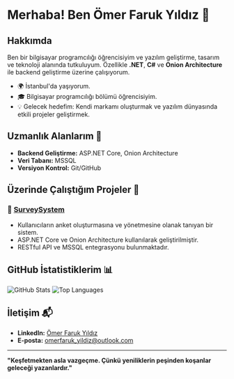 # Merhaba! Ben Ömer Faruk Yıldız 👋

## Hakkımda
Ben bir bilgisayar programcılığı öğrencisiyim ve yazılım geliştirme, tasarım ve teknoloji alanında tutkuluyum. Özellikle **.NET**, **C#** ve **Onion Architecture** ile backend geliştirme üzerine çalışıyorum.

- 🌍 İstanbul'da yaşıyorum.
- 🎓 Bilgisayar programcılığı bölümü öğrencisiyim.
- 💡 Gelecek hedefim: Kendi markamı oluşturmak ve yazılım dünyasında etkili projeler geliştirmek.

## Uzmanlık Alanlarım 🚀
- **Backend Geliştirme:** ASP.NET Core, Onion Architecture
- **Veri Tabanı:** MSSQL
- **Versiyon Kontrol:** Git/GitHub

## Üzerinde Çalıştığım Projeler 📂
### 🚀 [SurveySystem](https://github.com/omerfaruk-yildiz/SurveySystem)
- Kullanıcıların anket oluşturmasına ve yönetmesine olanak tanıyan bir sistem.
- ASP.NET Core ve Onion Architecture kullanılarak geliştirilmiştir.
- RESTful API ve MSSQL entegrasyonu bulunmaktadır.

## GitHub İstatistiklerim 📊
![GitHub Stats](https://github-readme-stats.vercel.app/api?username=omerfaruk-yildiz&show_icons=true&theme=radical)
![Top Languages](https://github-readme-stats.vercel.app/api/top-langs/?username=omerfaruk-yildiz&layout=compact&theme=radical)

## İletişim 📬
- **LinkedIn:** [Ömer Faruk Yıldız]([https://www.linkedin.com/in/omerfaruk-yildiz/](https://www.linkedin.com/in/%C3%B6mer-faruk-y%C4%B1ld%C4%B1z-371176328/))
- **E-posta:** omerfaruk_yildiz@outlook.com
---

**"Keşfetmekten asla vazgeçme. Çünkü yeniliklerin peşinden koşanlar geleceği yazanlardır."**
